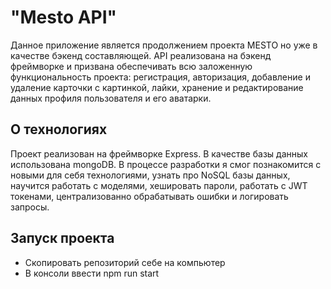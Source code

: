 # "Mesto API"
Данное приложение является продолжением проекта MESTO но уже в качестве бэкенд составляющей. API реализована на бэкенд фреймворке и призвана обеспечивать всю заложенную функциональность проекта: регистрация, авторизация, добавление и удаление карточки с картинкой, лайки, хранение и редактирование данных профиля пользователя и его аватарки.

## О технологиях

Проект реализован на фреймворке Express. В качестве базы данных использована mongoDB. В процессе разработки я смог познакомится с новыми для себя технологиями, узнать про NoSQL базы данных, научится работать с моделями, хешировать пароли, работать с JWT токенами, централизованно обрабатывать ошибки и логировать запросы.

## Запуск проекта
- Скопировать репозиторий себе на компьютер
- В консоли ввести npm run start
